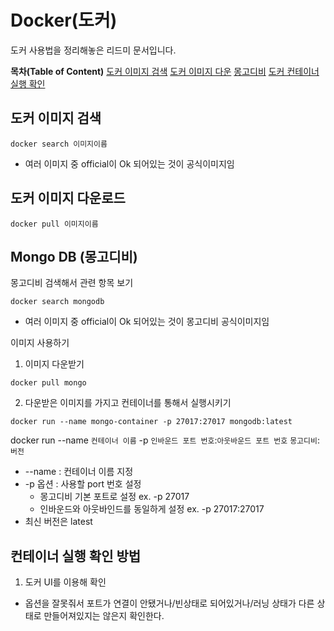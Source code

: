 # Docker(도커)
도커 사용법을 정리해놓은 리드미 문서입니다.

**목차(Table of Content)**
[도커 이미지 검색](#도커-이미지-검색)
[도커 이미지 다운](#도커-이미지-다운로드)
[몽고디비](#mongo-db-몽고디비)
[도커 컨테이너 실행 확인](#컨테이너-실행-확인-방법)

## 도커 이미지 검색
```
docker search 이미지이름
```
* 여러 이미지 중 official이 Ok 되어있는 것이 공식이미지임

## 도커 이미지 다운로드
```
docker pull 이미지이름
```


## Mongo DB (몽고디비)
몽고디비 검색해서 관련 항목 보기
```
docker search mongodb
```
* 여러 이미지 중 official이 Ok 되어있는 것이 몽고디비 공식이미지임

이미지 사용하기
1. 이미지 다운받기
```
docker pull mongo
```
2. 다운받은 이미지를 가지고 컨테이너를 통해서 실행시키기
```
docker run --name mongo-container -p 27017:27017 mongodb:latest
```
docker run --name `컨테이너 이름` -p `인바운드 포트 번호`:`아웃바운드 포트 번호` `몽고디비`:`버전`
* --name : 컨테이너 이름 지정
* -p 옵션 : 사용할 port 번호 설정 
    * 몽고디비 기본 포트로 설정 ex. -p 27017
    * 인바운드와 아웃바인드를 동일하게 설정 ex. -p 27017:27017
* 최신 버전은 latest

## 컨테이너 실행 확인 방법
1. 도커 UI를 이용해 확인
* 옵션을 잘못줘서 포트가 연결이 안됐거나/빈상태로 되어있거나/러닝 상태가 다른 상태로 만들어져있지는 않은지 확인한다.